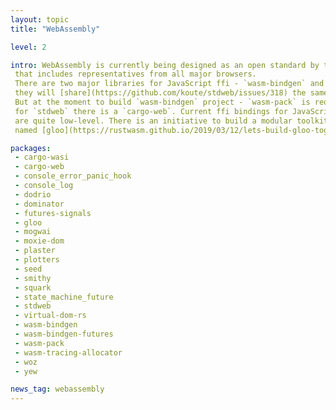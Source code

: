 ```yaml
---
layout: topic
title: "WebAssembly"

level: 2

intro: WebAssembly is currently being designed as an open standard by the W3C Community Group
 that includes representatives from all major browsers.
 There are two major libraries for JavaScript ffi - `wasm-bindgen` and `stdweb`. Eventually,
 they will [share](https://github.com/koute/stdweb/issues/318) the same build tools.
 But at the moment to build `wasm-bindgen` project - `wasm-pack` is required, and
 for `stdweb` there is a `cargo-web`. Current ffi bindings for JavaScript api
 are quite low-level. There is an initiative to build a modular toolkit
 named [gloo](https://rustwasm.github.io/2019/03/12/lets-build-gloo-together.html)

packages:
 - cargo-wasi
 - cargo-web
 - console_error_panic_hook
 - console_log
 - dodrio
 - dominator
 - futures-signals
 - gloo
 - mogwai
 - moxie-dom
 - plaster
 - plotters
 - seed
 - smithy
 - squark
 - state_machine_future
 - stdweb
 - virtual-dom-rs
 - wasm-bindgen
 - wasm-bindgen-futures
 - wasm-pack
 - wasm-tracing-allocator
 - woz
 - yew

news_tag: webassembly
---
```

